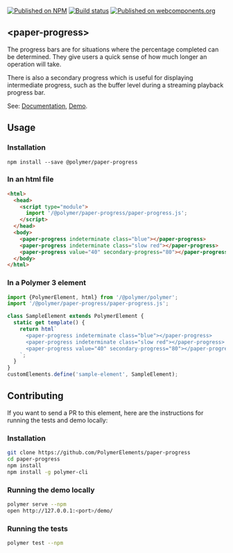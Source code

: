 [![Published on NPM](https://img.shields.io/npm/v/@polymer/paper-progress.svg)](https://www.npmjs.com/package/@polymer/paper-progress)
[![Build status](https://travis-ci.org/PolymerElements/paper-progress.svg?branch=master)](https://travis-ci.org/PolymerElements/paper-progress)
[![Published on webcomponents.org](https://img.shields.io/badge/webcomponents.org-published-blue.svg)](https://webcomponents.org/element/@polymer/paper-progress)

## &lt;paper-progress&gt;

The progress bars are for situations where the percentage completed can be
determined. They give users a quick sense of how much longer an operation
will take.

There is also a secondary progress which is useful for displaying intermediate
progress, such as the buffer level during a streaming playback progress bar.

See: [Documentation](https://www.webcomponents.org/element/@polymer/paper-progress),
  [Demo](https://www.webcomponents.org/element/@polymer/paper-progress/demo/demo/index.html).

## Usage

### Installation
```
npm install --save @polymer/paper-progress
```

### In an html file
```html
<html>
  <head>
    <script type="module">
      import '/@polymer/paper-progress/paper-progress.js';
    </script>
  </head>
  <body>
    <paper-progress indeterminate class="blue"></paper-progress>
    <paper-progress indeterminate class="slow red"></paper-progress>
    <paper-progress value="40" secondary-progress="80"></paper-progress>
  </body>
</html>
```
### In a Polymer 3 element
```js
import {PolymerElement, html} from '/@polymer/polymer';
import '/@polymer/paper-progress/paper-progress.js';

class SampleElement extends PolymerElement {
  static get template() {
    return html`
      <paper-progress indeterminate class="blue"></paper-progress>
      <paper-progress indeterminate class="slow red"></paper-progress>
      <paper-progress value="40" secondary-progress="80"></paper-progress>
    `;
  }
}
customElements.define('sample-element', SampleElement);
```

## Contributing
If you want to send a PR to this element, here are
the instructions for running the tests and demo locally:

### Installation
```sh
git clone https://github.com/PolymerElements/paper-progress
cd paper-progress
npm install
npm install -g polymer-cli
```

### Running the demo locally
```sh
polymer serve --npm
open http://127.0.0.1:<port>/demo/
```

### Running the tests
```sh
polymer test --npm
```
